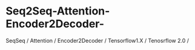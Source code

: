 # Seq2Seq-Attention-Encoder2Decoder-
SeqSeq / Attention / Encoder2Decoder / Tensorflow1.X / Tenosrflow 2.0 / 
